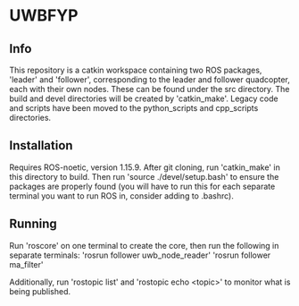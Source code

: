 # UWBFYP

## Info
This repository is a catkin workspace containing two ROS packages, 'leader' and 'follower', corresponding to the leader and follower quadcopter, each with their own nodes. These can be found under the src directory. The build and devel directories will be created by 'catkin\_make'. Legacy code and scripts have been moved to the python\_scripts and cpp\_scripts directories.

## Installation
Requires ROS-noetic, version 1.15.9. After git cloning, run 'catkin\_make' in this directory to build. Then run 'source ./devel/setup.bash' to ensure the packages are properly found (you will have to run this for each separate terminal you want to run ROS in, consider adding to .bashrc).

## Running
Run 'roscore' on one terminal to create the core, then run the following in separate terminals:
'rosrun follower uwb\_node\_reader'
'rosrun follower ma\_filter'

Additionally, run 'rostopic list' and 'rostopic echo \<topic\>' to monitor what is being published.
